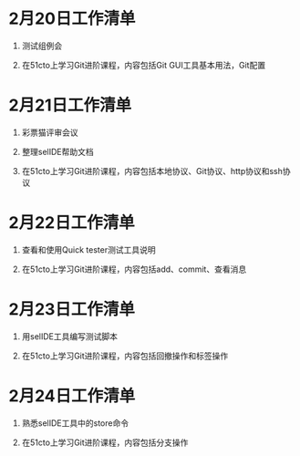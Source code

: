 # 2月20日工作清单

1. 测试组例会

2. 在51cto上学习Git进阶课程，内容包括Git GUI工具基本用法，Git配置 

# 2月21日工作清单

1. 彩票猫评审会议

2. 整理selIDE帮助文档

3. 在51cto上学习Git进阶课程，内容包括本地协议、Git协议、http协议和ssh协议

# 2月22日工作清单

1. 查看和使用Quick tester测试工具说明

2. 在51cto上学习Git进阶课程，内容包括add、commit、查看消息

# 2月23日工作清单

1. 用selIDE工具编写测试脚本

2. 在51cto上学习Git进阶课程，内容包括回撤操作和标签操作

# 2月24日工作清单

1. 熟悉selIDE工具中的store命令

2. 在51cto上学习Git进阶课程，内容包括分支操作
